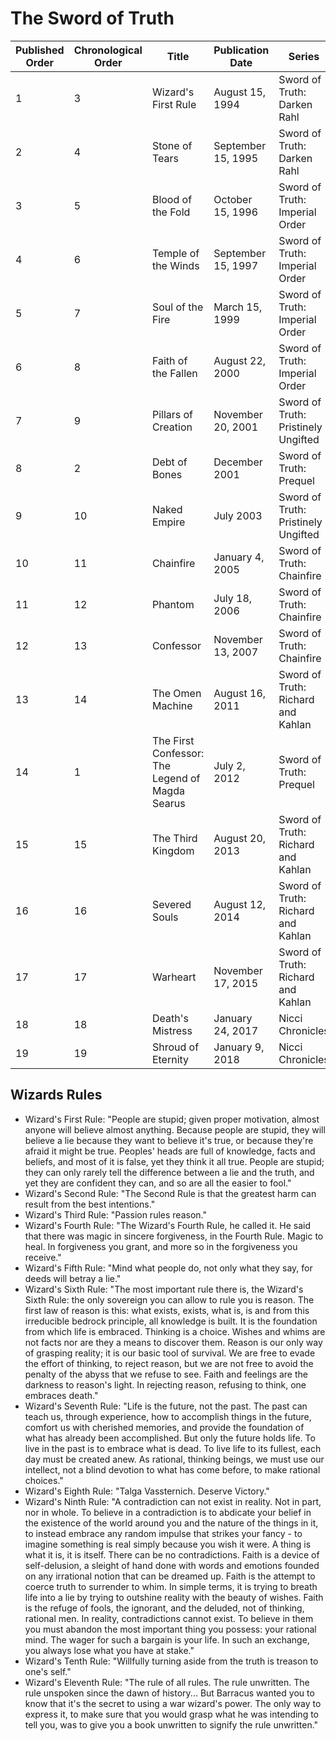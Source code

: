 
# The Sword of Truth


| Published Order  | Chronological Order  | Title                                            | Publication Date     | Series| 
| --               | --                   | --                                               | --                   | --| 
| 1                | 3                    | Wizard's First Rule                              | August 15, 1994      | Sword of Truth: Darken Rahl| 
| 2                | 4                    | Stone of Tears                                   | September 15, 1995   | Sword of Truth: Darken Rahl| 
| 3                | 5                    | Blood of the Fold                                | October 15, 1996     | Sword of Truth: Imperial Order| 
| 4                | 6                    | Temple of the Winds                              | September 15, 1997   | Sword of Truth: Imperial Order| 
| 5                | 7                    | Soul of the Fire                                 | March 15, 1999       | Sword of Truth: Imperial Order| 
| 6                | 8                    | Faith of the Fallen                              | August 22, 2000      | Sword of Truth: Imperial Order| 
| 7                | 9                    | Pillars of Creation                              | November 20, 2001    | Sword of Truth: Pristinely Ungifted | 
| 8                | 2                    | Debt of Bones                                    | December 2001        | Sword of Truth: Prequel| 
| 9                | 10                   | Naked Empire                                     | July 2003            | Sword of Truth: Pristinely Ungifted| 
| 10               | 11                   | Chainfire                                        | January 4, 2005      | Sword of Truth: Chainfire| 
| 11               | 12                   | Phantom                                          | July 18, 2006        | Sword of Truth: Chainfire| 
| 12               | 13                   | Confessor                                        | November 13, 2007    | Sword of Truth: Chainfire| 
| 13               | 14                   | The Omen Machine                                 | August 16, 2011      | Sword of Truth: Richard and Kahlan| 
| 14               | 1                    | The First Confessor: The Legend of Magda Searus  | July 2, 2012         | Sword of Truth: Prequel| 
| 15               | 15                   | The Third Kingdom                                | August 20, 2013      | Sword of Truth: Richard and Kahlan| 
| 16               | 16                   | Severed Souls                                    | August 12, 2014      | Sword of Truth: Richard and Kahlan| 
| 17               | 17                   | Warheart                                         | November 17, 2015    | Sword of Truth: Richard and Kahlan| 
| 18               | 18                   | Death's Mistress                                 | January 24, 2017     | Nicci Chronicles| 
| 19               | 19                   | Shroud of Eternity                               | January 9, 2018      | Nicci Chronicles| 


## Wizards Rules

- Wizard's First Rule: "People are stupid; given proper motivation, almost anyone will believe almost anything. Because people are stupid,
  they will believe a lie because they want to believe it's true, or because they're afraid it might be true. Peoples' heads are full of
  knowledge, facts and beliefs, and most of it is false, yet they think it all true. People are stupid; they can only rarely tell the
  difference between a lie and the truth, and yet they are confident they can, and so are all the easier to fool."
- Wizard's Second Rule: "The Second Rule is that the greatest harm can result from the best intentions."
- Wizard's Third Rule: "Passion rules reason."
- Wizard's Fourth Rule: "The Wizard's Fourth Rule, he called it. He said that there was magic in sincere forgiveness, in the Fourth Rule.
  Magic to heal. In forgiveness you grant, and more so in the forgiveness you receive."
- Wizard's Fifth Rule: "Mind what people do, not only what they say, for deeds will betray a lie."
- Wizard's Sixth Rule: "The most important rule there is, the Wizard's Sixth Rule: the only sovereign you can allow to rule you is reason.
  The first law of reason is this: what exists, exists, what is, is and from this irreducible bedrock principle, all knowledge is built. It
  is the foundation from which life is embraced. Thinking is a choice. Wishes and whims are not facts nor are they a means to discover them.
  Reason is our only way of grasping reality; it is our basic tool of survival. We are free to evade the effort of thinking, to reject reason,
  but we are not free to avoid the penalty of the abyss that we refuse to see. Faith and feelings are the darkness to reason's light. In
  rejecting reason, refusing to think, one embraces death."
- Wizard's Seventh Rule: "Life is the future, not the past. The past can teach us, through experience, how to accomplish things in the
  future, comfort us with cherished memories, and provide the foundation of what has already been accomplished. But only the future holds
  life. To live in the past is to embrace what is dead. To live life to its fullest, each day must be created anew. As rational, thinking
  beings, we must use our intellect, not a blind devotion to what has come before, to make rational choices."
- Wizard's Eighth Rule: "Talga Vassternich. Deserve Victory."
- Wizard's Ninth Rule: "A contradiction can not exist in reality. Not in part, nor in whole. To believe in a contradiction is to abdicate
  your belief in the existence of the world around you and the nature of the things in it, to instead embrace any random impulse that
  strikes your fancy - to imagine something is real simply because you wish it were. A thing is what it is, it is itself. There can be no
  contradictions. Faith is a device of self-delusion, a sleight of hand done with words and emotions founded on any irrational notion that can
  be dreamed up. Faith is the attempt to coerce truth to surrender to whim. In simple terms, it is trying to breath life into a lie by trying
  to outshine reality with the beauty of wishes. Faith is the refuge of fools, the ignorant, and the deluded, not of thinking, rational men.
  In reality, contradictions cannot exist. To believe in them you must abandon the most important thing you possess: your rational mind. The
  wager for such a bargain is your life. In such an exchange, you always lose what you have at stake."
- Wizard's Tenth Rule: "Willfully turning aside from the truth is treason to one's self."
- Wizard's Eleventh Rule: "The rule of all rules. The rule unwritten. The rule unspoken since the dawn of history... But Barracus wanted you
  to know that it's the secret to using a war wizard's power. The only way to express it, to make sure that you would grasp what he was
  intending to tell you, was to give you a book unwritten to signify the rule unwritten."

